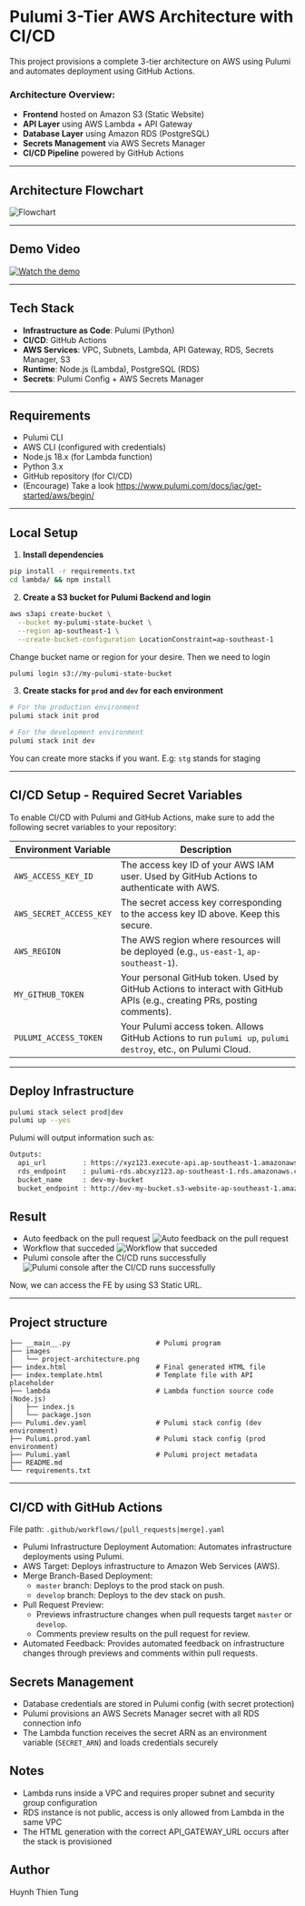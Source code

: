 # Pulumi 3-Tier AWS Architecture with CI/CD

This project provisions a complete 3-tier architecture on AWS using Pulumi and automates deployment using GitHub Actions.

### Architecture Overview:
- **Frontend** hosted on Amazon S3 (Static Website)
- **API Layer** using AWS Lambda + API Gateway
- **Database Layer** using Amazon RDS (PostgreSQL)
- **Secrets Management** via AWS Secrets Manager
- **CI/CD Pipeline** powered by GitHub Actions

---

## Architecture Flowchart

![Flowchart](docs/images/project-architecture.png)

---

## Demo Video
[![Watch the demo](https://img.youtube.com/vi/fhdxEMJFzys/0.jpg)](https://www.youtube.com/watch?v=fhdxEMJFzys)

---

## Tech Stack

- **Infrastructure as Code**: Pulumi (Python)
- **CI/CD**: GitHub Actions
- **AWS Services**: VPC, Subnets, Lambda, API Gateway, RDS, Secrets Manager, S3
- **Runtime**: Node.js (Lambda), PostgreSQL (RDS)
- **Secrets**: Pulumi Config + AWS Secrets Manager

---

## Requirements

- Pulumi CLI
- AWS CLI (configured with credentials)
- Node.js 18.x (for Lambda function)
- Python 3.x
- GitHub repository (for CI/CD)
- (Encourage) Take a look https://www.pulumi.com/docs/iac/get-started/aws/begin/

---

## Local Setup

1. **Install dependencies**

```bash
pip install -r requirements.txt
cd lambda/ && npm install
```

2. **Create a S3 bucket for Pulumi Backend and login**

```bash
aws s3api create-bucket \
  --bucket my-pulumi-state-bucket \
  --region ap-southeast-1 \
  --create-bucket-configuration LocationConstraint=ap-southeast-1
```
Change bucket name or region for your desire. Then we need to login

```bash
pulumi login s3://my-pulumi-state-bucket
```

3. **Create stacks for `prod` and `dev` for each environment**

```bash
# For the production environment
pulumi stack init prod

# For the development environment
pulumi stack init dev
```
You can create more stacks if you want. E.g: `stg` stands for staging

---

## CI/CD Setup - Required Secret Variables

To enable CI/CD with Pulumi and GitHub Actions, make sure to add the following secret variables to your repository:

| Environment Variable     | Description |
|--------------------------|-------------|
| `AWS_ACCESS_KEY_ID`      | The access key ID of your AWS IAM user. Used by GitHub Actions to authenticate with AWS. |
| `AWS_SECRET_ACCESS_KEY`  | The secret access key corresponding to the access key ID above. Keep this secure. |
| `AWS_REGION`             | The AWS region where resources will be deployed (e.g., `us-east-1`, `ap-southeast-1`). |
| `MY_GITHUB_TOKEN`        | Your personal GitHub token. Used by GitHub Actions to interact with GitHub APIs (e.g., creating PRs, posting comments). |
| `PULUMI_ACCESS_TOKEN`    | Your Pulumi access token. Allows GitHub Actions to run `pulumi up`, `pulumi destroy`, etc., on Pulumi Cloud. |

---

## Deploy Infrastructure
```bash
pulumi stack select prod|dev
pulumi up --yes
```
Pulumi will output information such as:
```bash
Outputs:
  api_url         : https://xyz123.execute-api.ap-southeast-1.amazonaws.com/prod/data
  rds_endpoint    : pulumi-rds.abcxyz123.ap-southeast-1.rds.amazonaws.com::<hidden_port>
  bucket_name     : dev-my-bucket
  bucket_endpoint : http://dev-my-bucket.s3-website-ap-southeast-1.amazonaws.com
```

## Result
- Auto feedback on the pull request
![Auto feedback on the pull request](docs/images/auto-feedback-preview.png)
- Workflow that succeded
![Workflow that succeded](docs/images/workflow-success.png)
- Pulumi console after the CI/CD runs successfully
![Pulumi console after the CI/CD runs successfully](docs/images/pulumi-console-ci-cd-success.png)

Now, we can access the FE by using S3 Static URL.

---

## Project structure
```
├── __main__.py                     # Pulumi program
├── images
│   └── project-architecture.png
├── index.html                      # Final generated HTML file
├── index.template.html             # Template file with API placeholder
├── lambda                          # Lambda function source code (Node.js)
│   ├── index.js
│   └── package.json
├── Pulumi.dev.yaml                 # Pulumi stack config (dev environment)
├── Pulumi.prod.yaml                # Pulumi stack config (prod environment)
├── Pulumi.yaml                     # Pulumi project metadata
├── README.md
└── requirements.txt
```

---

## CI/CD with GitHub Actions

File path: `.github/workflows/[pull_requests|merge].yaml`

- Pulumi Infrastructure Deployment Automation: Automates infrastructure deployments using Pulumi.
- AWS Target: Deploys infrastructure to Amazon Web Services (AWS).
- Merge Branch-Based Deployment:
  - `master` branch: Deploys to the prod stack on push.
  - `develop` branch: Deploys to the dev stack on push.
- Pull Request Preview:
  - Previews infrastructure changes when pull requests target `master` or `develop`.
  - Comments preview results on the pull request for review.
- Automated Feedback: Provides automated feedback on infrastructure changes through previews and comments within pull requests.


## Secrets Management
- Database credentials are stored in Pulumi config (with secret protection)
- Pulumi provisions an AWS Secrets Manager secret with all RDS connection info
- The Lambda function receives the secret ARN as an environment variable (`SECRET_ARN`) and loads credentials securely

## Notes
- Lambda runs inside a VPC and requires proper subnet and security group configuration
- RDS instance is not public, access is only allowed from Lambda in the same VPC
- The HTML generation with the correct API_GATEWAY_URL occurs after the stack is provisioned

## Author
Huynh Thien Tung
